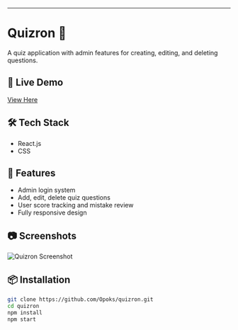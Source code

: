 
---


# Quizron 🎯

A quiz application with admin features for creating, editing, and deleting questions.

## 🚀 Live Demo
[View Here](https://quizron.netlify.app)

## 🛠 Tech Stack
- React.js
- CSS

## 📌 Features
- Admin login system
- Add, edit, delete quiz questions
- User score tracking and mistake review
- Fully responsive design

## 📷 Screenshots
![Quizron Screenshot](screenshot.png)

## 📦 Installation
```bash
git clone https://github.com/Opoks/quizron.git
cd quizron
npm install
npm start
